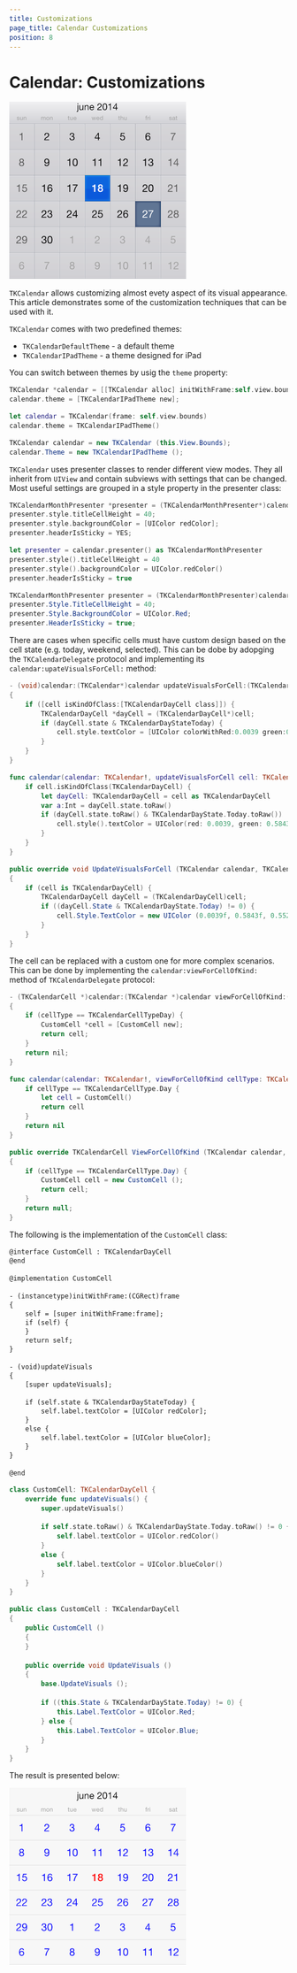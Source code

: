 ```yaml
---
title: Customizations
page_title: Calendar Customizations
position: 8
---
```


# Calendar: Customizations

<img src="../images/calendar-customization001.png"/>

<code>TKCalendar</code> allows customizing almost evety aspect of its visual appearance. This article demonstrates some of the customization techniques that can be used with it.

<code>TKCalendar</code> comes with two predefined themes:
- <code>TKCalendarDefaultTheme</code> - a default theme
- <code>TKCalendarIPadTheme</code> - a theme designed for iPad

You can switch between themes by usig the <code>theme</code> property:

```Objective-C
TKCalendar *calendar = [[TKCalendar alloc] initWithFrame:self.view.bounds];
calendar.theme = [TKCalendarIPadTheme new];
```
```Swift
let calendar = TKCalendar(frame: self.view.bounds)
calendar.theme = TKCalendarIPadTheme()
```
```C#
TKCalendar calendar = new TKCalendar (this.View.Bounds);
calendar.Theme = new TKCalendarIPadTheme ();
```

<code>TKCalendar</code> uses presenter classes to render different view modes. They all inherit from <code>UIView</code> and contain subviews with settings that can be changed. Most useful settings are grouped in a style property in the presenter class:

```Objective-C
TKCalendarMonthPresenter *presenter = (TKCalendarMonthPresenter*)calendar.presenter;
presenter.style.titleCellHeight = 40;
presenter.style.backgroundColor = [UIColor redColor];
presenter.headerIsSticky = YES;
```
```Swift
let presenter = calendar.presenter() as TKCalendarMonthPresenter
presenter.style().titleCellHeight = 40
presenter.style().backgroundColor = UIColor.redColor()
presenter.headerIsSticky = true
```
```C#
TKCalendarMonthPresenter presenter = (TKCalendarMonthPresenter)calendar.Presenter;
presenter.Style.TitleCellHeight = 40;
presenter.Style.BackgroundColor = UIColor.Red;
presenter.HeaderIsSticky = true;
```

There are cases when specific cells must have custom design based on the cell state (e.g. today, weekend, selected). This can be dobe by adopging the <code>TKCalendarDelegate</code> protocol and implementing its <code>calendar:upateVisualsForCell:</code> method:
```Objective-C
- (void)calendar:(TKCalendar*)calendar updateVisualsForCell:(TKCalendarCell*)cell;
{
    if ([cell isKindOfClass:[TKCalendarDayCell class]]) {
        TKCalendarDayCell *dayCell = (TKCalendarDayCell*)cell;
        if (dayCell.state & TKCalendarDayStateToday) {
            cell.style.textColor = [UIColor colorWithRed:0.0039 green:0.5843 blue:0.5529 alpha:1.0000];
        }
    }
}
```
```Swift
func calendar(calendar: TKCalendar!, updateVisualsForCell cell: TKCalendarCell!) {
    if cell.isKindOfClass(TKCalendarDayCell) {
        let dayCell: TKCalendarDayCell = cell as TKCalendarDayCell
        var a:Int = dayCell.state.toRaw()
        if (dayCell.state.toRaw() & TKCalendarDayState.Today.toRaw()) != 0 {
            cell.style().textColor = UIColor(red: 0.0039, green: 0.5843, blue: 0.5529, alpha: 1.0000)
        }
    }
}
```
```C#
public override void UpdateVisualsForCell (TKCalendar calendar, TKCalendarCell cell)
{
	if (cell is TKCalendarDayCell) {
		TKCalendarDayCell dayCell = (TKCalendarDayCell)cell;
		if ((dayCell.State & TKCalendarDayState.Today) != 0) {
			cell.Style.TextColor = new UIColor (0.0039f, 0.5843f, 0.5529f, 1.0f);
		}
	}
}
```

The cell can be replaced with a custom one for more complex scenarios. This can be done by implementing the <code>calendar:viewForCellOfKind:</code> method of <code>TKCalendarDelegate</code> protocol:
```Objective-C
- (TKCalendarCell *)calendar:(TKCalendar *)calendar viewForCellOfKind:(TKCalendarCellType)cellType
{
   	if (cellType == TKCalendarCellTypeDay) {
       	CustomCell *cell = [CustomCell new];
       	return cell;
   	}
   	return nil;
}
```
```Swift
func calendar(calendar: TKCalendar!, viewForCellOfKind cellType: TKCalendarCellType) -> TKCalendarCell! {
    if cellType == TKCalendarCellType.Day {
        let cell = CustomCell()
        return cell
    }
    return nil
}
```
```C#
public override TKCalendarCell ViewForCellOfKind (TKCalendar calendar, TKCalendarCellType cellType)
{
	if (cellType == TKCalendarCellType.Day) {
		CustomCell cell = new CustomCell ();
		return cell;
	}
	return null;
}
```

The following is the implementation of the <code>CustomCell</code> class:

	@interface CustomCell : TKCalendarDayCell
	@end

	@implementation CustomCell

	- (instancetype)initWithFrame:(CGRect)frame
	{
    	self = [super initWithFrame:frame];
    	if (self) {
    	}
    	return self;
	}

	- (void)updateVisuals
	{
    	[super updateVisuals];

  	    if (self.state & TKCalendarDayStateToday) {
    	    self.label.textColor = [UIColor redColor];
   	    }
   	    else {
   	    	self.label.textColor = [UIColor blueColor];
   	    }
	}

	@end
```Swift
class CustomCell: TKCalendarDayCell {
    override func updateVisuals() {
        super.updateVisuals()
        
        if self.state.toRaw() & TKCalendarDayState.Today.toRaw() != 0 {
            self.label.textColor = UIColor.redColor()
        }
        else {
            self.label.textColor = UIColor.blueColor()
        }
    }
}
```
```C#
public class CustomCell : TKCalendarDayCell
{
	public CustomCell ()
	{
	}

	public override void UpdateVisuals ()
	{
		base.UpdateVisuals ();

		if ((this.State & TKCalendarDayState.Today) != 0) {
			this.Label.TextColor = UIColor.Red;
		} else {
			this.Label.TextColor = UIColor.Blue;
		}
	}
}
```

The result is presented below:

<img src="../images/calendar-customization002.png"/>
